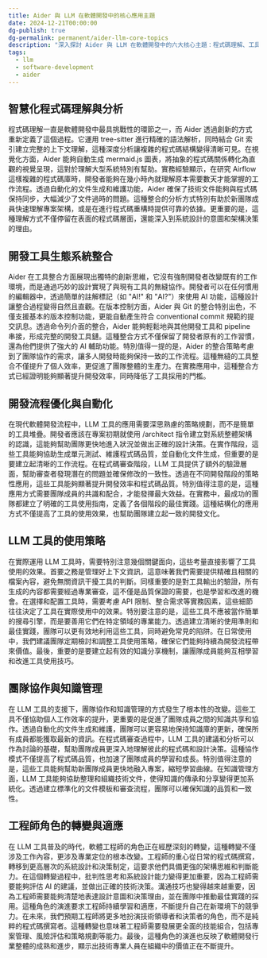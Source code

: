 ```yaml
---
title: Aider 與 LLM 在軟體開發中的核心應用主題
date: 2024-12-21T00:00:00
dg-publish: true
dg-permalink: permanent/aider-llm-core-topics
description: "深入探討 Aider 與 LLM 在軟體開發中的六大核心主題：程式碼理解、工具整合、開發流程、使用策略、團隊協作及工程師角色轉變"
tags:
  - llm
  - software-development
  - aider
---
```


## 智慧化程式碼理解與分析

程式碼理解一直是軟體開發中最具挑戰性的環節之一，而 Aider 透過創新的方式重新定義了這個過程。它運用 tree-sitter 進行精確的語法解析，同時結合 Git 索引建立完整的上下文理解，這種深度分析讓複雜的程式碼結構變得清晰可見。在視覺化方面，Aider 能夠自動生成 mermaid.js 圖表，將抽象的程式碼關係轉化為直觀的視覺呈現，這對於理解大型系統特別有幫助。實務經驗顯示，在研究 Airflow 這樣複雜的程式碼庫時，開發者能夠在幾小時內就理解原本需要數天才能掌握的工作流程。透過自動化的文件生成和維護功能，Aider 確保了技術文件能夠與程式碼保持同步，大幅減少了文件過時的問題。這種整合的分析方式特別有助於新團隊成員快速理解專案架構，或是在進行程式碼重構時提供可靠的依據。更重要的是，這種理解方式不僅停留在表面的程式碼層面，還能深入到系統設計的意圖和架構決策的理由。

## 開發工具生態系統整合

Aider 在工具整合方面展現出獨特的創新思維，它沒有強制開發者改變既有的工作環境，而是通過巧妙的設計實現了與現有工具的無縫協作。開發者可以在任何慣用的編輯器中，透過簡單的註解標記（如 "AI!" 和 "AI?"）來使用 AI 功能，這種設計讓整合過程變得自然且直觀。在版本控制方面，Aider 與 Git 的整合特別出色，不僅支援基本的版本控制功能，更能自動產生符合 conventional commit 規範的提交訊息。透過命令列介面的整合，Aider 能夠輕鬆地與其他開發工具和 pipeline 串接，形成完整的開發工具鏈。這種整合方式不僅保留了開發者原有的工作習慣，還為他們提供了強大的 AI 輔助功能。特別值得一提的是，Aider 的整合策略考慮到了團隊協作的需求，讓多人開發時能夠保持一致的工作流程。這種無縫的工具整合不僅提升了個人效率，更促進了團隊整體的生產力。在實務應用中，這種整合方式已經證明能夠顯著提升開發效率，同時降低了工具採用的門檻。

## 開發流程優化與自動化

在現代軟體開發流程中，LLM 工具的應用需要深思熟慮的策略規劃，而不是簡單的工具堆疊。開發者應該在專案初期就使用 /architect 指令建立對系統整體架構的認識，這能夠幫助團隊更快地進入狀況並做出正確的設計決策。在實作階段，這些工具能夠協助生成單元測試、維護程式碼品質，並自動化文件生成，但重要的是要建立起清晰的工作流程。在程式碼審查階段，LLM 工具提供了額外的驗證層面，幫助審查者發現潛在的問題並確保修改的一致性。透過在不同開發階段的策略性應用，這些工具能夠顯著提升開發效率和程式碼品質。特別值得注意的是，這種應用方式需要團隊成員的共識和配合，才能發揮最大效益。在實務中，最成功的團隊都建立了明確的工具使用指南，定義了各個階段的最佳實踐。這種結構化的應用方式不僅提高了工具的使用效果，也幫助團隊建立起一致的開發文化。

## LLM 工具的使用策略

在實際運用 LLM 工具時，需要特別注意幾個關鍵面向，這些考量直接影響了工具使用的效果。首要之務是管理好上下文資訊，這意味著我們需要提供精確且相關的檔案內容，避免無關資訊干擾工具的判斷。同樣重要的是對工具輸出的驗證，所有生成的內容都需要經過專業審查，這不僅是品質保證的需要，也是學習和改進的機會。在選擇和配置工具時，需要考慮 API 限制、整合需求等實務因素，這些細節往往決定了工具在實際使用中的效果。特別要注意的是，這些工具不應被當作簡單的搜尋引擎，而是要善用它們在特定領域的專業能力。透過建立清晰的使用準則和最佳實踐，團隊可以更有效地利用這些工具，同時避免常見的陷阱。在日常使用中，我們建議團隊定期檢討和調整工具使用策略，確保它們能夠持續為開發流程帶來價值。最後，重要的是要建立起有效的知識分享機制，讓團隊成員能夠互相學習和改進工具使用技巧。

## 團隊協作與知識管理

在 LLM 工具的支援下，團隊協作和知識管理的方式發生了根本性的改變。這些工具不僅協助個人工作效率的提升，更重要的是促進了團隊成員之間的知識共享和協作。透過自動化的文件生成和維護，團隊可以更容易地保持知識庫的更新，確保所有成員都能獲取最新的資訊。在程式碼審查過程中，LLM 工具的建議和分析可以作為討論的基礎，幫助團隊成員更深入地理解彼此的程式碼和設計決策。這種協作模式不僅提高了程式碼品質，也加速了團隊成員的學習和成長。特別值得注意的是，這些工具能夠幫助新團隊成員更快地融入專案，縮短學習曲線。在知識管理方面，LLM 工具能夠協助整理和組織技術文件，使得知識的傳承和分享變得更加系統化。透過建立標準化的文件模板和審查流程，團隊可以確保知識的品質和一致性。

## 工程師角色的轉變與適應

在 LLM 工具普及的時代，軟體工程師的角色正在經歷深刻的轉變，這種轉變不僅涉及工作內容，更涉及專業定位的根本改變。工程師的重心從日常的程式碼撰寫，轉移到更高層次的系統設計和決策制定，這要求他們具備更強的架構思維和判斷能力。在這個轉變過程中，批判性思考和系統設計能力變得更加重要，因為工程師需要能夠評估 AI 的建議，並做出正確的技術決策。溝通技巧也變得越來越重要，因為工程師需要能夠清楚地表達設計意圖和決策理由，並在團隊中推動最佳實踐的採用。這種角色的演進要求工程師持續學習和適應，不斷提升自己在新環境下的競爭力。在未來，我們預期工程師將更多地扮演技術領導者和決策者的角色，而不是純粹的程式碼撰寫者。這種轉變也意味著工程師需要發展更全面的技能組合，包括專案管理、風險評估和策略規劃等能力。最後，這種角色的演進也反映了軟體開發行業整體的成熟和進步，顯示出技術專業人員在組織中的價值正在不斷提升。
